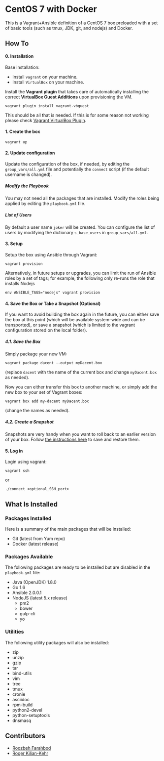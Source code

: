 # CentOS 7 with Docker

This is a Vagrant+Ansible definition of a CentOS 7 box preloaded with a set of basic tools
(such as tmux, JDK, git, and nodejs) and Docker.

## How To

#### 0. Installation

Base installation:
- Install `vagrant` on your machine.
- Install `VirtualBox` on your machine.

Install the **Vagrant plugin** that takes care of automatically installing the correct  **VirtualBox Guest Additions** upon provisioning the VM.

```
vagrant plugin install vagrant-vbguest
```

This should be all that is needed. If this is for some reason not working please check [Vagrant VirtualBox Plugin](https://github.com/dotless-de/vagrant-vbguest).


#### 1. Create the box
```
vagrant up
```
#### 2. Update configuration
Update the configuration of the box, if needed, by editing the `group_vars/all.yml` file and potentially the `connect` script (if the default username is changed).

##### Modify the Playbook
You may not need all the packages that are installed. Modify the roles being applied by editing the `playbook.yml` file.

##### List of Users
By default a user name `joker` will be created. You can configure the list of users
by modifying the dictionary `s_base_users` in `group_vars/all.yml`.

#### 3. Setup
Setup the box using Ansible through Vagrant:
```
vagrant provision
```

Alternatively, in future setups or upgrades, you can limit the run of Ansible roles by a
set of tags; for example, the following only re-runs the role that installs Nodejs
```
env ANSIBLE_TAGS="nodejs" vagrant provision
```

#### 4. Save the Box or Take a Snapshot (Optional)
If you want to avoid building the box again in the future, you can either save the box
at this point (which will be available system-wide and can be transported), or save
a snapshot (which is limited to the vagrant configuration stored on the local folder).

##### 4.1. Save the Box
Simply package your new VM:
```
vagrant package dacent --output myDacent.box
```
(replace `dacent` with the name of the current box and change `myDacent.box` as needed).

Now you can either transfer this box to another machine,
or simply add the new box to your set of Vagrant boxes:
```
vagrant box add my-dacent myDacent.box
```
(change the names as needed).

##### 4.2. Create a Snapshot
Snapshots are very handy when you want to roll back to an earlier version of your box.
Follow [the instructions here](https://www.vagrantup.com/docs/cli/snapshot.html) to save and restore them.

#### 5. Log in
Login using vagrant:
```
vagrant ssh
```
or
```
./connect <optional_SSH_port>
```

## What Is Installed

### Packages Installed
Here is a summary of the main packages that will be installed:
- Git (latest from Yum repo)
- Docker (latest release)

### Packages Available
The following packages are ready to be installed but are disabled in the `playbook.yml` file:
- Java (OpenJDK) 1.8.0
- Go 1.6
- Ansible 2.0.0.1
- NodeJS (latest 5.x release)
  - pm2
  - bower
  - gulp-cli
  - yo

### Utilities
The following utility packages will also be installed:
- zip
- unzip
- gzip
- tar
- bind-utils
- vim
- tree
- tmux
- cronie
- asciidoc
- rpm-build
- python2-devel
- python-setuptools
- dnsmasq

## Contributors
- [Roozbeh Farahbod](https://github.com/roozbehf)
- [Roger Kilian-Kehr](https://github.com/rkiliankehr)
